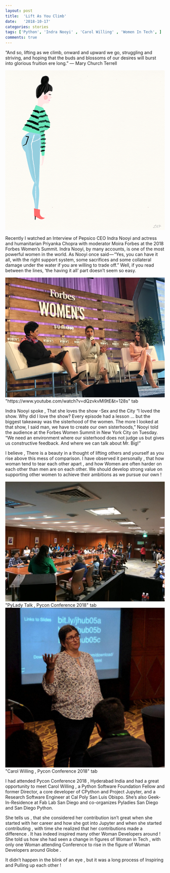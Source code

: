 ```yaml
---
layout: post
title:  'Lift As You Climb'
date:   '2018-10-17'
categories: stories
tags: ['Python', 'Indra Nooyi' , 'Carol Willing' , 'Women In Tech', ]
comments: true
---
```


“And so, lifting as we climb, onward and upward we go, struggling and striving, and hoping that the buds and blossoms of our desires will burst into glorious fruition ere long.”
— Mary Church Terrell

<div class="image">
    <a href="/public/img/woman.gif">
        <img alt="'Project metrics' tab" src="/public/img/woman.gif" />
    </a>
</div>


Recently I watched an Interview of Pepsico CEO Indra Nooyi and actress and humanitarian Priyanka Chopra with moderator Moira Forbes at the 2018 Forbes Women’s Summit. Indra Nooyi, by many accounts, is one of the most powerful women in the world. As Nooyi once said — “Yes, you can have it all, with the right support system, some sacrifices and some collateral damage under the water if you are willing to trade off.” Well, if you read between the lines, ‘the having it all’ part doesn’t seem so easy.

<div class="image">
    <a href="/public/img/woman.jpg">
        <img alt="Conference" src="/public/img/woman.jpg" />
    </a>
    <div class="image-caption">
        "https://www.youtube.com/watch?v=dQzvkvMl9tE&t=128s" tab
    </div>
</div>

Indra Nooyi spoke , That she loves the show -Sex and the City “I loved the show. Why did I love the show? Every episode had a lesson … but the biggest takeaway was the sisterhood of the women. The more I looked at that show, I said man, we have to create our own sisterhoods,” Nooyi told the audience at the Forbes Women Summit in New York City on Tuesday. “We need an environment where our sisterhood does not judge us but gives us constructive feedback. And where we can talk about Mr. Big!”

I believe , There is a beauty in a thought of lifting others and yourself as you rise above this mess of comparison. I have observed it personally , that how woman tend to tear each other apart , and how Women are often harder on each other than men are on each other. We should develop strong value on supporting other women to achieve their ambitions as we pursue our own !

<div class="image">
    <a href="/public/img/pycon.jpeg">
        <img alt="Conference" src="/public/img/pycon.jpeg" />
    </a>
    <div class="image-caption">
        "PyLady Talk , Pycon Conference 2018" tab
    </div>
</div>

<div class="image">
    <a href="/public/img/carol.jpeg">
        <img alt="Conference" src="/public/img/carol.jpeg" />
    </a>
    <div class="image-caption">
        "Carol Willing  , Pycon Conference 2018" tab
    </div>
</div>

I had attended Pycon Conference 2018 , Hyderabad India and had a great opportunity to meet Carol Willing , a Python Software Foundation Fellow and former Director, a core developer of CPython and Project Jupyter, and a Research Software Engineer at Cal Poly San Luis Obispo. She’s also Geek-In-Residence at Fab Lab San Diego and co-organizes Pyladies San Diego and San Diego Python.

She tells us , that she considered her contribution isn’t great when she started with her career and how she got into Jupyter and when she started contributing , with time she realized that her contributions made a difference . It has indeed inspired many other Woman Developers around ! She told us how she had seen a change in figures of Woman in Tech , with only one Woman attending Conference to rise in the figure of Woman Developers around Globe .

It didn’t happen in the blink of an eye , but it was a long process of Inspiring and Pulling up each other !
